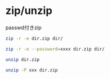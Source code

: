 # zip/unzip

passwd付きzip
```bash
zip -r -e dir.zip dir/
```

```zsh
zip -r -e --password=xxxx dir.zip dir/
```

```zsh
unzip dir.zip
```


```zsh
unzip -P xxx dir.zip
```
